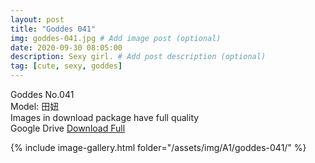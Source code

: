 ```yaml
---
layout: post
title: "Goddes 041"
img: goddes-041.jpg # Add image post (optional)
date: 2020-09-30 08:05:00
description: Sexy girl. # Add post description (optional)
tag: [cute, sexy, goddes]
---
```

Goddes No.041  
Model: 田妞                
Images in download package have full quality                    
Google Drive [Download Full](http://gestyy.com/eeBeDj)

{% include image-gallery.html folder="/assets/img/A1/goddes-041/" %}
